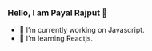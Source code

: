 ### Hello, I am Payal Rajput 👋

- 🔭 I’m currently working on Javascript.
- 🌱 I’m learning Reactjs. 

